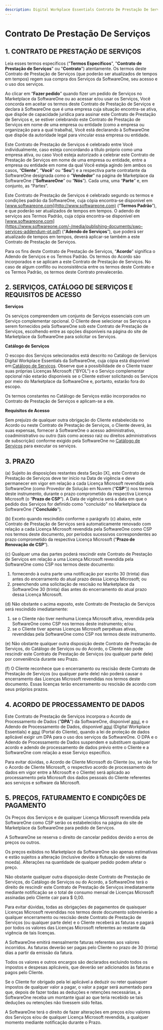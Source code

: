 ```yaml
---
description: Digital Workplace Essentials Contrato De Prestação De Serviços (PT)
---
```


# Contrato De Prestação De Serviços

## 1. CONTRATO DE PRESTAÇÃO DE SERVIÇOS

Leia esses termos específicos ("**Termos Específicos**", "**Contrato de Prestação de Serviços**" ou "**Contrato**") atentamente. Os termos deste Contrato de Prestação de Serviços (que poderão ser atualizados de tempos em tempos) regem sua compra dos Serviços da SoftwareOne, seu acesso e o uso dos serviços.

Ao clicar em “**Fazer pedido**” quando fizer um pedido de Serviços no Marketplace da SoftwareOne ou ao acessar e/ou usar os Serviços, Você concorda em aceitar os termos deste Contrato de Prestação de Serviços e declara à SoftwareOne que é uma empresa cuja situação encontra-se ativa, que dispõe de capacidade jurídica para assinar este Contrato de Prestação de Serviços e, se estiver celebrando este Contrato de Prestação de Serviços em nome de uma empresa ou entidade (como a empresa ou organização para a qual trabalha), Você está declarando à SoftwareOne que dispõe da autoridade legal para vincular essa empresa ou entidade.

Este Contrato de Prestação de Serviços é celebrado entre Você individualmente, caso esteja concordando a título próprio como uma empresa ativa, ou caso Você esteja autorizado a celebrar este Contrato de Prestação de Serviços em nome de uma empresa ou entidade, entre a empresa ou entidade em nome da qual Você esteja agindo (em ambos os casos, “**Cliente**”, “**Você**” ou “**Seu**”) e a respectiva parte contratante da SoftwareOne designada como o “**Vendedor**” na página de Marketplace da SoftwareOne (“**SoftwareOne**” ou “**Nós**”). Cada uma, uma “**Parte**” e, em conjunto, as “Partes”.

Este Contrato de Prestação de Serviços é celebrado segundo os termos e condições padrão da SoftwareOne, cuja cópia encontra-se disponível em [www.softwareone.com](http://www.softwareone.com) (“**Termos Padrão**”), e que poderão ser atualizados de tempos em tempos. O adendo de serviços aos Termos Padrão, cuja cópia encontra-se disponível em [www.softwareone.com](https://www.softwareone.com/-/media/publishing-documents/swo-services-addendum-pt.pdf) (“**Adendo de Serviços**”), que poderá ser atualizado de tempos em tempos, deverá aplicar-se também a este Contrato de Prestação de Serviços.

Para os fins deste Contrato de Prestação de Serviços, “**Acordo**” significa o Adendo de Serviços e os Termos Padrão. Os termos do Acordo são incorporados e se aplicam a este Contrato de Prestação de Serviços. No caso de algum conflito ou inconsistência entre os termos deste Contrato e os Termos Padrão, os termos deste Contrato prevalecerão.

## 2. SERVIÇOS, CATÁLOGO DE SERVIÇOS E REQUISITOS DE ACESSO

**Serviços**

Os serviços compreendem um conjunto de Serviços essenciais com um Serviço complementar opcional. O Cliente deve selecionar os Serviços a serem fornecidos pela SoftwareOne sob este Contrato de Prestação de Serviços, escolhendo entre as opções disponíveis na página do site de Marketplace da SoftwareOne para solicitar os Serviços.

**Catálogo de Serviços**

O escopo dos Serviços selecionados está descrito no Catálogo de Serviços Digital Workplace Essentials da SoftwareOne, cuja cópia está disponível em:[Catálogo de Serviços](https://www.softwareone.com/-/media/publishing-documents/swo-digital-workplace-essentials-catalog-pt.pdf). Observe que a possibilidade de o Cliente trazer suas próprias Licenças Microsoft ("BYOL") e o Serviço complementar opcional não estarão disponíveis se o Cliente estiver solicitando os Serviços por meio do Marketplace da SoftwareOne e, portanto, estarão fora do escopo.

Os termos constantes no Catálogo de Serviços estão incorporados no Contrato de Prestação de Serviços e aplicam-se a ele.

**Requisitos de Acesso**

Sem prejuízo de qualquer outra obrigação do Cliente estabelecida no Acordo ou neste Contrato de Prestação de Serviços, o Cliente deverá, às suas expensas, fornecer à SoftwareOne o acesso administrativo, coadministrativo ou outro (tais como acesso raiz ou direitos administrativos de subscrição) conforme exigido pela SoftwareOne no [Catálogo de Serviços](https://www.softwareone.com/-/media/publishing-documents/swo-digital-workplace-essentials-catalog-pt.pdf) para executar os serviços. &#x20;

## 3. PRAZO

(a) Sujeito às disposições restantes desta Seção \[X], este Contrato de Prestação de Serviços deve ter início na Data de vigência e deve permanecer em vigor em relação a cada Licença Microsoft revendida pela SoftwareOne (como Provedor de Solução em Nuvem (“**CSP**”)) nos termos deste instrumento, durante o prazo comprometido da respectiva Licença Microsoft (o “**Prazo de CSP**”). A Data de vigência será a data em que o pedido dos Serviços for definido como "concluído" no Marketplace da SoftwareOne ("**Concluído**").

(b) Exceto quando rescindido conforme o parágrafo (c) abaixo, este Contrato de Prestação de Serviços será automaticamente renovado com relação a cada Licença Microsoft revendida pela SoftwareOne como CSP nos termos deste documento, por períodos sucessivos correspondentes ao prazo comprometido da respectiva Licença Microsoft (“**Prazo de Renovação de CSP**”).

(c) Qualquer uma das partes poderá rescindir este Contrato de Prestação de Serviços em relação a uma Licença Microsoft revendida pela SoftwareOne como CSP nos termos deste documento:

1. fornecendo à outra parte uma notificação por escrito 30 (trinta) dias antes do encerramento do atual prazo dessa Licença Microsoft; ou
2. preenchendo uma solicitação de rescisão no Marketplace da SoftwareOne 30 (trinta) dias antes do encerramento do atual prazo dessa Licença Microsoft.

(d) Não obstante o acima exposto, este Contrato de Prestação de Serviços será rescindido imediatamente:

1. se o Cliente não tiver nenhuma Licença Microsoft ativa, revendida pela SoftwareOne como CSP nos termos deste instrumento; e/ou
2. se o Cliente tiver apenas Licenças Microsoft perpétuas ativas, revendidas pela SoftwareOne como CSP nos termos deste instrumento.

(e) Não obstante qualquer outra disposição deste Contrato de Prestação de Serviços, do Catálogo de Serviços ou do Acordo, o Cliente não pode rescindir este Contrato de Prestação de Serviços (ou qualquer parte dele) por conveniência durante seu Prazo.

(f) O Cliente reconhece que o encerramento ou rescisão deste Contrato de Prestação de Serviços (ou qualquer parte dele) não poderá causar o encerramento das Licenças Microsoft revendidas nos termos deste documento. Essas licenças terão encerramento ou rescisão de acordo com seus próprios prazos.

## 4. ACORDO DE PROCESSAMENTO DE DADOS

Este Contrato de Prestação de Serviços incorpora o Acordo de Processamento de Dados ("**DPA**") da SoftwareOne, disponível [aqui,](https://www.softwareone.com/-/media/publishing-documents/swo-framework-dpa-customer-pt.pdf) e o Adendo de Processamento de Dados, disponível [aqui](https://www.softwareone.com/-/media/publishing-documents/swo-data-processing-addendum-digital-workplace-essentials-pt.pdf) (Digital Workplace Essentials) e [aqui](https://www.softwareone.com/-/media/publishing-documents/swo-data-processing-addendum-pyracloud-pt.pdf) (Portal do Cliente), quando a lei de proteção de dados aplicável exigir um DPA para o uso dos serviços da SoftwareOne. O DPA e o Adendo de Processamento de Dados suspendem e substituem qualquer acordo e adendo de processamento de dados prévio entre o Cliente e a SoftwareOne com relação a esse Serviço específico.

Para evitar dúvidas, o Acordo de Cliente Microsoft do Cliente (ou, se não for o Acordo de Cliente Microsoft, o respectivo acordo de processamento de dados em vigor entre a Microsoft e o Cliente) será aplicado ao processamento pela Microsoft dos dados pessoais do Cliente referentes aos serviços e software da Microsoft.

## 5. PREÇOS, FATURAMENTO E CONDIÇÕES DE PAGAMENTO

Os Preços dos Serviços e de qualquer Licença Microsoft revendida pela SoftwareOne como CSP serão os estabelecidos na página do site de Marketplace da SoftwareOne para pedido de Serviços. &#x20;

A SoftwareOne se reserva o direito de cancelar pedidos devido a erros de preços ou outros.

Os preços exibidos no Marketplace da SoftwareOne são apenas estimativas e estão sujeitos a alteração (inclusive devido à flutuação de valores da moeda). Alterações na quantidade de qualquer pedido podem afetar o preço.

Não obstante qualquer outra disposição deste Contrato de Prestação de Serviços, do Catálogo de Serviços ou do Acordo, a SoftwareOne terá o direito de rescindir este Contrato de Prestação de Serviços imediatamente mediante notificação se o total de consumo mensal de Licenças Microsoft assinadas pelo Cliente cair para $ 0,00.

Para evitar dúvidas, todas as obrigações de pagamentos de quaisquer Licenças Microsoft revendidas nos termos deste documento sobreviverão a qualquer encerramento ou rescisão deste Contrato de Prestação de Serviços (ou qualquer parte dele) e o Cliente receberá as faturas e pagará por todos os valores das Licenças Microsoft referentes ao restante da vigência de tais licenças.

A SoftwareOne emitirá mensalmente faturas referentes aos valores incorridos. As faturas deverão ser pagas pelo Cliente no prazo de 30 (trinta) dias a partir da emissão da fatura.

Todos os valores e outros encargos são declarados excluindo todos os impostos e despesas aplicáveis, que deverão ser adicionados às faturas e pagos pelo Cliente.

Se o Cliente for obrigado pela lei aplicável a deduzir ou reter quaisquer impostos de qualquer valor a pagar, o valor a pagar será aumentado para que, depois de fazer todas as deduções e retenções necessárias, a SoftwareOne receba um montante igual ao que teria recebido se tais deduções ou retenções não tivessem sido feitas.

A SoftwareOne terá o direito de fazer alterações em preços e/ou valores dos Serviços e/ou de qualquer Licença Microsoft revendida, a qualquer momento mediante notificação durante o Prazo.
